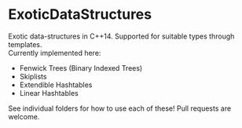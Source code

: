 # ExoticDataStructures
Exotic data-structures in C++14. Supported for suitable types through templates.  
Currently implemented here:
* Fenwick Trees (Binary Indexed Trees)
* Skiplists
* Extendible Hashtables
* Linear Hashtables

See individual folders for how to use each of these! Pull requests are welcome.
